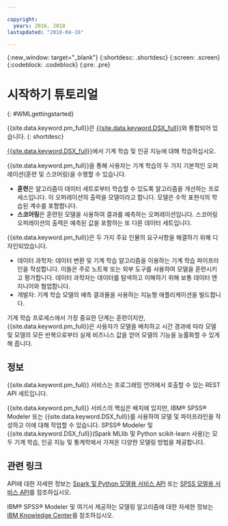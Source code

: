 ```yaml
---

copyright:
  years: 2016, 2018
lastupdated: "2018-04-16"

---
```


<!-- Common attributes used in the template are defined as follows: -->
{:new_window: target="_blank"}
{:shortdesc: .shortdesc}
{:screen: .screen}
{:codeblock: .codeblock}
{:pre: .pre}

# 시작하기 튜토리얼
{: #WMLgettingstarted}

{{site.data.keyword.pm_full}}은 [{{site.data.keyword.DSX_full}}](https://datascience.ibm.com)와 통합되어 있습니다.
{: shortdesc}

[{{site.data.keyword.DSX_full}}](https://datascience.ibm.com/docs/content/analyze-data/wml-ai.html?context=analytics)에서 기계 학습 및 인공 지능에 대해 학습하십시오.

{{site.data.keyword.pm_full}}을 통해 사용자는 기계 학습의 두 가지 기본적인 오퍼레이션(훈련 및 스코어링)을 수행할 수 있습니다.

- **훈련**은 알고리즘이 데이터 세트로부터 학습할 수 있도록 알고리즘을 개선하는 프로세스입니다. 이 오퍼레이션의 출력을 모델이라고 합니다. 모델은 수학 표현식의 학습된 계수를 포함합니다.
- **스코어링**은 훈련된 모델을 사용하여 결과를 예측하는 오퍼레이션입니다. 스코어링 오퍼레이션의 출력은 예측된 값을 포함하는 또 다른 데이터 세트입니다.

{{site.data.keyword.pm_full}}은 두 가지 주요 인물의 요구사항을 해결하기 위해 디자인되었습니다.

- 데이터 과학자: 데이터 변환 및 기계 학습 알고리즘을 이용하는 기계 학습 파이프라인을 작성합니다. 이들은 주로 노트북 또는 외부 도구를 사용하여 모델을 훈련시키고 평가합니다. 데이터 과학자는 데이터를 탐색하고 이해하기 위해 보통 데이터 엔지니어와 협업합니다.
- 개발자: 기계 학습 모델의 예측 결과물을 사용하는 지능형 애플리케이션을 빌드합니다.

기계 학습 프로세스에서 가장 중요한 단계는 훈련이지만, {{site.data.keyword.pm_full}}은 사용자가 모델을 배치하고 시간 경과에 따라 모델 및 모델의 모든 반복으로부터 실제 비즈니스 값을 얻어 모델의 기능을 능률화할 수 있게 해 줍니다.

## 정보

{{site.data.keyword.pm_full}} 서비스는 프로그래밍 언어에서
호출할 수 있는 REST API 세트입니다.

{{site.data.keyword.pm_full}} 서비스의 핵심은 배치에 있지만, IBM® SPSS® Modeler 또는 {{site.data.keyword.DSX_full}}를 사용하여 모델 및 파이프라인을 작성하고 이에 대해 작업할 수 있습니다. SPSS® Modeler 및 {{site.data.keyword.DSX_full}}(Spark MLlib 및 Python scikit-learn 사용)는 모두 기계 학습, 인공 지능 및 통계학에서 가져온 다양한 모델링 방법을 제공합니다.

## 관련 링크

API에 대한 자세한 정보는 [Spark 및 Python 모델용 서비스 API](https://datascience.ibm.com/docs/content/analyze-data/pm_service_api_spark.html) 또는 [SPSS 모델용 서비스 API](pm_service_api_spss.html)를 참조하십시오.

IBM® SPSS® Modeler 및 여기서 제공하는 모델링 알고리즘에 대한 자세한 정보는 [IBM Knowledge Center](https://www.ibm.com/support/knowledgecenter/SS3RA7)를 참조하십시오.

